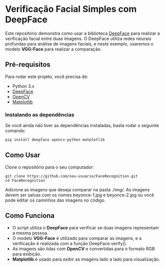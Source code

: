 # Verificação Facial Simples com DeepFace

Este repositório demonstra como usar a biblioteca [DeepFace](https://github.com/serengil/deepface) para realizar a verificação facial entre duas imagens. O DeepFace utiliza redes neurais profundas para análise de imagens faciais, e neste exemplo, usaremos o modelo **VGG-Face** para realizar a comparação.

## Pré-requisitos

Para rodar este projeto, você precisa de:

- Python 3.x
- [DeepFace](https://github.com/serengil/deepface)
- [OpenCV](https://opencv.org/)
- [Matplotlib](https://matplotlib.org/)

### Instalando as dependências

Se você ainda não tiver as dependências instaladas, basta rodar o seguinte comando:

```bash
pip install deepface opencv-python matplotlib
```

## Como Usar
Clone o repositório para o seu computador:

```
git clone https://github.com/seu-usuario/FaceRecognition.git
cd FaceRecognition
```

Adicione as imagens que deseja comparar na pasta ./img/. As imagens devem ser salvas com os nomes beyonce-1.jpg e beyonce-2.jpg ou você pode editar os caminhos das imagens no código.


## Como Funciona
- O script utiliza o **DeepFace** para verificar se duas imagens representam a mesma pessoa.
- O modelo **VGG-Face** é utilizado para comparar as imagens, e a verificação é realizada com a função DeepFace.verify().
- As imagens são lidas com **OpenCV** e convertidas para o formato RGB para exibição.
- **Matplotlib** é usado para exibir as imagens lado a lado para visualização.
